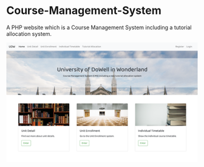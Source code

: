 # Course-Management-System
A PHP website which is a Course Management System including a tutorial allocation system. 

![image](https://github.com/PeichenTsou/Course-Management-System/blob/main/ucms_hompage.png)
